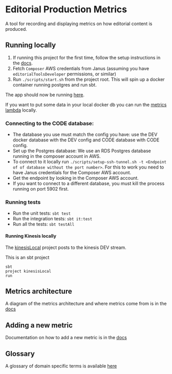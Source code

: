 # Editorial Production Metrics

A tool for recording and displaying metrics on how editorial content is produced.


## Running locally

1. If running this project for the first time, follow the setup instructions in the [docs](./docs/setup.md). 
2. Fetch `Composer` AWS credentials from Janus (assuming you have `editorialToolsDeveloper` permissions, or similar)
3. Run `./scripts/start.sh` from the project root. This will spin up a docker container running postgres and run sbt.

The app should now be running [here](https://productionmetrics.local.dev-gutools.co.uk/).

If you want to put some data in your local docker db you can run the [metrics lambda](https://github.com/guardian/production-metrics-lambdas) locally.


 ### Connecting to the CODE database:

 * The database you use must match the config you have: use the DEV docker database with the DEV config and CODE database with CODE config.
 * Set up the Postgres database: We use an RDS Postgres database running in the composer account in AWS.
 * To connect to it locally run `./scripts/setup-ssh-tunnel.sh -t <Endpoint of of database without the port number>`. For this to work you need to have Janus credentials for the Composer AWS account.
 * Get the endpoint by looking in the Composer AWS account.
 * If you want to connect to a different database, you must kill the process running on port 5902 first.
 

### Running tests

- Run the unit tests: `sbt test`
- Run the integration tests: `sbt it:test`
- Run all the tests: `sbt testAll`


#### Running Kinesis locally

The [kinesisLocal](/kinesisLocal) project posts to the kinesis DEV stream.

This is an sbt project
```
sbt
project kinesisLocal
run
```


## Metrics architecture

A diagram of the metrics architecture and where metrics come from is in the [docs](/docs/architecture.md)


## Adding a new metric

Documentation on how to add a new metric is in the [docs](/docs/addingMetrics.md)


## Glossary

A glossary of domain specific terms is available [here](/docs/glossary.md)
